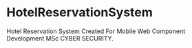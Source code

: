 # HotelReservationSystem
Hotel Reservation System Created For Mobile Web Component Development MSc CYBER SECURITY.
